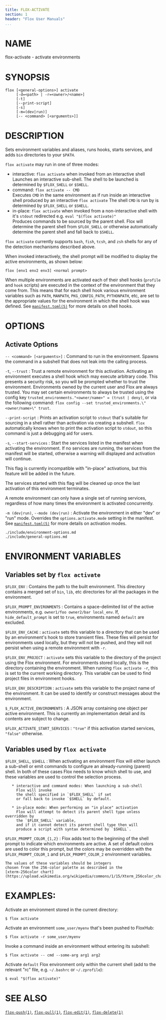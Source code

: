 ```yaml
---
title: FLOX-ACTIVATE
section: 1
header: "Flox User Manuals"
...
```


# NAME

flox-activate - activate environments

# SYNOPSIS

```
flox [<general-options>] activate
     [-d=<path> | -r=<owner>/<name>]
     [-t]
     [--print-script]
     [-s]
     [-m=(dev|run)]
     [-- <command> [<arguments>]]
```

# DESCRIPTION

Sets environment variables and aliases, runs hooks, starts services,
and adds `bin` directories to your `$PATH`.

`flox activate` may run in one of three modes:

* interactive: `flox activate` when invoked from an interactive shell\
  Launches an interactive sub-shell.
  The shell to be launched is determined by `$FLOX_SHELL` or `$SHELL`.
* command: `flox activate -- CMD`\
  Executes `CMD` in the same environment as if run inside an interactive shell
  produced by an interactive `flox activate`
  The shell `CMD` is run by is determined by `$FLOX_SHELL` or `$SHELL`.
* in-place: `flox activate` when invoked from a non-interactive shell
  with it's `stdout` redirected e.g. `eval "$(flox activate)"`\
  Produces commands to be sourced by the parent shell.
  Flox will determine the parent shell from `$FLOX_SHELL` or otherwise
  automatically determine the parent shell and fall back to `$SHELL`.

`flox activate` currently supports `bash`, `fish`, `tcsh`, and `zsh` shells
for any of the detection mechanisms described above.

When invoked interactively,
the shell prompt will be modified to display the active environments,
as shown below:
```
flox [env1 env2 env3] <normal prompt>
```

When multiple environments are activated each of their shell hooks
(`profile` and `hook` scripts)
are executed in the context of the environment that they come from.
This means that for each shell hook various environment variables such as
`PATH`, `MANPATH`, `PKG_CONFIG_PATH`, `PYTHONPATH`, etc,
are set to the appropriate values for the environment in which the shell
hook was defined.
See [`manifest.toml(5)`](./manifest.toml.md) for more details on shell hooks.

# OPTIONS

## Activate Options

`-- <command> [<arguments>]`
:   Command to run in the environment.
    Spawns the command in a subshell that does not leak into the calling
    process.

`-t`, `--trust`
:   Trust a remote environment for this activation.
    Activating an environment executes a shell hook which may execute arbitrary
    code.
    This presents a security risk,
    so you will be prompted whether to trust the environment.
    Environments owned by the current user and Flox are always trusted.
    You may set certain environments to always be trusted using the config key
    `trusted_environments."<owner/name>" = (trust | deny)`,
    or via the following command:
    `flox config --set trusted_environments.\"<owner/name>\" trust`.

`--print-script`
:  Prints an activation script to `stdout` that's suitable for sourcing in
   a shell rather than activation via creating a subshell.
   `flox` automatically knows when to print the activation script to `stdout`,
   so this command is just a debugging aid for users.

`-s`, `--start-services`
:  Start the services listed in the manifest when activating the environment.
   If no services are running, the services from the manifest will be started,
   otherwise a warning will displayed and activation will continue.

   This flag is currently incompatible with "in-place" activations,
   but this feature will be added in the future.

   The services started with this flag will be cleaned up once the last
   activation of this environment terminates.

   A remote environment can only have a single set of running services,
   regardless of how many times the environment is activated concurrently.

`-m (dev|run)`, `--mode (dev|run)`
:  Activate the environment in either "dev" or "run" mode.
   Overrides the `options.activate.mode` setting in the manifest.
   See [`manifest.toml(5)`](./manifest.toml.md) for more details on activation
   modes.

```{.include}
./include/environment-options.md
./include/general-options.md
```

# ENVIRONMENT VARIABLES

## Variables set by `flox activate`

`$FLOX_ENV`
:   Contains the path to the built environment. This directory contains a merged
    set of `bin`, `lib`, etc directories for all the packages in the
    environment.

`$FLOX_PROMPT_ENVIRONMENTS`
:   Contains a space-delimited list of the active environments,
    e.g. `owner1/foo owner2/bar local_env`.
    If, `hide_default_prompt` is set to `true`, environments named `default` are
    excluded.

`$FLOX_ENV_CACHE`
:   `activate` sets this variable to a directory that can be used by an
    environment's hook to store transient files.
    These files will persist for environments used locally,
    but they will not be pushed,
    and they will not persist when using a remote environment with `-r`.

`$FLOX_ENV_PROJECT`
:   `activate` sets this variable to the directory of the project using the Flox
    environment.
    For environments stored locally, this is the directory containing the
    environment.
    When running `flox activate -r`, this is set to the current working
    directory.
    This variable can be used to find project files in environment hooks.

`$FLOX_ENV_DESCRIPTION`
:  `activate` sets this variable to the project name of the environment. It can
    be used to identify or construct messages about the environment.

`$_FLOX_ACTIVE_ENVIRONMENTS`
:   A JSON array containing one object per active environment.
    This is currently an implementation detail
    and its contents are subject to change.

`$FLOX_ACTIVATE_START_SERVICES`
:   `"true"` if this activation started services, `"false"` otherwise.

## Variables used by `flox activate`

`$FLOX_SHELL`, `$SHELL`
:  When activating an environment
   Flox will either launch a sub-shell
   or emit commands to configure an already-running (parent) shell.
   In both of these cases Flox needs to know which shell to use,
   and these variables are used to control the selection process.

       * interactive and command modes: When launching a sub-shell
         Flox will invoke
         the shell specified in `$FLOX_SHELL` if set
         or fall back to invoke `$SHELL` by default.

       * in-place mode: When performing an "in place" activation
         Flox will attempt to detect its parent shell type unless overridden by
         the `$FLOX_SHELL` variable,
         and if it cannot detect its parent shell type then will
         produce a script with syntax determined by `$SHELL`.

`$FLOX_PROMPT_COLOR_{1,2}`
:   Flox adds text to the beginning of the shell prompt to indicate which
    environments are active.
    A set of default colors are used to color this prompt,
    but the colors may be overridden with the `$FLOX_PROMPT_COLOR_1` and
    `$FLOX_PROMPT_COLOR_2` environment variables.

    The values of these variables should be integers
    chosen from the 256-color palette as described in the
    [xterm-256color chart](https://upload.wikimedia.org/wikipedia/commons/1/15/Xterm_256color_chart.svg).

# EXAMPLES:

Activate an environment stored in the current directory:

```
$ flox activate
```

Activate an environment `some_user/myenv` that's been pushed to FloxHub:

```
$ flox activate -r some_user/myenv
```

Invoke a command inside an environment without entering its subshell:

```
$ flox activate -- cmd --some-arg arg1 arg2
```

Activate `default` Flox environment only within the current shell
(add to the relevant "rc" file, e.g. `~/.bashrc` or `~/.zprofile`):

```
$ eval "$(flox activate)"
```

# SEE ALSO
[`flox-push(1)`](./flox-push.md),
[`flox-pull(1)`](./flox-pull.md),
[`flox-edit(1)`](./flox-edit.md),
[`flox-delete(1)`](./flox-delete.md)
